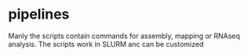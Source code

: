# pipelines
Manly the scripts contain commands for assembly, mapping or RNAseq analysis. The scripts work in SLURM anc can be customized
